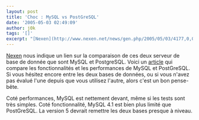 ```yaml
---
layout: post
title: 'Choc : MySQL vs PostGreSQL'
date: '2005-05-03 02:49:09'
author: j0k
tags: '[]'
excerpt: "[Nexen](http://www.nexen.net/news/gen.php/2005/05/03/4177,0,0,0,0.php) nous indique un lien sur la comparaison de ces deux serveur de base de donnée que sont MySQL et PostgreSQL.     \nVoici un [article](http://monstera.man.poznan.pl/wiki/index.php/Mysql_vs_postgres) qui compare les fonctionnalités et les performances de MySQL et PostGreSQL. Si vous      …"
---
```


[Nexen](http://www.nexen.net/news/gen.php/2005/05/03/4177,0,0,0,0.php) nous indique un lien sur la comparaison de ces deux serveur de base de donnée que sont MySQL et PostgreSQL.
Voici un [article](http://monstera.man.poznan.pl/wiki/index.php/Mysql_vs_postgres) qui compare les fonctionnalités et les performances de MySQL et PostGreSQL. Si vous hésitez encore entre les deux bases de données, ou si vous n'avez pas évalué l'une depuis que vous utilisez l'autre, alors c'est un bon pense-bête.

Coté performances, MySQL est nettement devant, même si les tests sont très simples. Coté fonctionnalité, MySQL 4.1 est bien plus limité que PostGreSQL. La version 5 devrait remettre les deux bases presque à niveau.
